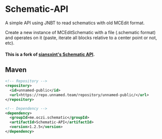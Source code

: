 # Schematic-API
A simple API using JNBT to read schematics with old MCEdit format.

Create a new instance of MCEditSchematic with a file (.schematic format)  
and operates on it (paste, iterate all blocks relative to a center point or not, etc).

#### This is a fork of [siansxint's Schematic API](https://github.com/siansxint/Schematic-API/).

## Maven
```xml
<!-- Repository -->
<repository>
  <id>unnamed-public</id>
  <url>https://repo.unnamed.team/repository/unnamed-public/</url>
</repository>

<!-- Dependency -->
<dependency>
  <groupId>me.oczi.schematic</groupId>
  <artifactId>Schematic-API</artifactId>
  <version>1.2.5</version>
</dependency>
```
